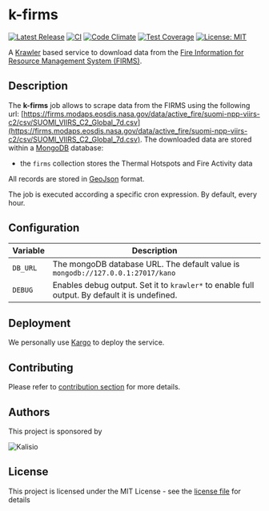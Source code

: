 # k-firms

[![Latest Release](https://img.shields.io/github/v/tag/kalisio/k-firms?sort=semver&label=latest)](https://github.com/kalisio/k-firms/releases)
[![CI](https://github.com/kalisio/k-firms/actions/workflows/main.yaml/badge.svg)](https://github.com/kalisio/k-firms/actions/workflows/main.yaml)
[![Code Climate](https://codeclimate.com/github/kalisio/k-firms/badges/gpa.svg)](https://codeclimate.com/github/kalisio/k-firms)
[![Test Coverage](https://codeclimate.com/github/kalisio/k-firms/badges/coverage.svg)](https://codeclimate.com/github/kalisio/k-firms/coverage)
[![License: MIT](https://img.shields.io/badge/License-MIT-yellow.svg)](https://opensource.org/licenses/MIT)

A [Krawler](https://kalisio.github.io/krawler/) based service to download data from the [Fire Information for Resource Management System (FIRMS)](https://wifire-data.sdsc.edu/dataset/viirs-i-band-375-m-active-fire-data).

## Description

The **k-firms** job allows to scrape data from the FIRMS using the following url: [https://firms.modaps.eosdis.nasa.gov/data/active_fire/suomi-npp-viirs-c2/csv/SUOMI_VIIRS_C2_Global_7d.csv](https://firms.modaps.eosdis.nasa.gov/data/active_fire/suomi-npp-viirs-c2/csv/SUOMI_VIIRS_C2_Global_7d.csv). The downloaded data are stored within a [MongoDB](https://www.mongodb.com/) database:
* the `firms` collection stores the Thermal Hotspots and Fire Activity data 

All records are stored in [GeoJson](https://fr.wikipedia.org/wiki/GeoJSON) format.

The job is executed according a specific cron expression. By default, every hour.

## Configuration

| Variable | Description |
|--- | --- |
| `DB_URL` | The mongoDB database URL. The default value is `mongodb://127.0.0.1:27017/kano` |
| `DEBUG` | Enables debug output. Set it to `krawler*` to enable full output. By default it is undefined. |

## Deployment

We personally use [Kargo](https://kalisio.github.io/kargo/) to deploy the service.

## Contributing

Please refer to [contribution section](./CONTRIBUTING.md) for more details.

## Authors

This project is sponsored by 

![Kalisio](https://s3.eu-central-1.amazonaws.com/kalisioscope/kalisio/kalisio-logo-black-256x84.png)

## License

This project is licensed under the MIT License - see the [license file](./LICENSE) for details
